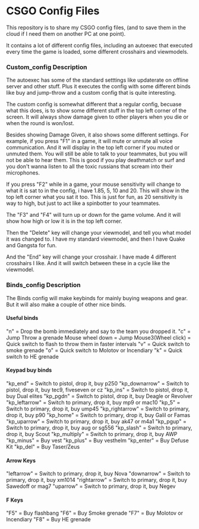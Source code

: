 <h1> CSGO Config Files </h1>

This repository is to share my CSGO config files, (and to save them in the cloud if I need them on another PC at one point).

It contains a lot of different config files, including an autoexec that executed every time the game is loaded, some different crosshairs and viewmodels.

<h3>Custom_config Description</h3>
The autoexec has some of the standard setttings like updaterate on offline server and other stuff. Plus it executes the config with some different binds like buy and jump-throw and a custom config that is quite interesting.

The custom config is somewhat different that a regular config, becuase what this does, is to show some different stuff in the top left corner of the screen. It will always show damage given to other players when you die or when the round is won/lost.

Besides showing Damage Given, it also shows some different settings. 
For example, if you press "F1" in a game, it will mute or unmute all voice communication. And it will display in the top left corner if you muted or unmuted them.
You will still be able to talk to your teammates, but you will not be able to hear them. This is good if you play deathmatch or surf and you don't wanna listen to all the toxic russians that scream into their microphones.

If you press "F2" while in a game, your mouse sensitivity will change to what it is sat to in the config, i have 1.85, 5, 10 and 20. This will show in the top left corner what you sat it too.
This is just for fun, as 20 sensitivity is way to high, but just to act like a spinbotter to your teammates.

The "F3" and "F4" will turn up or down for the game volume. And it will show how high or low it is in the top left corner.

Then the "Delete" key will change your viewmodel, and tell you what model it was changed to. I have my standard viewmodel, and then I have Quake and Gangsta for fun.

And the "End" key will change your crosshair. I have made 4 different crosshairs I like. And it will switch between these in a cycle like the viewmodel.

<h3>Binds_config Description</h3>
The Binds config will make keybinds for mainly buying weapons and gear. But it will also make a couple of other nice binds.

<h4>Useful binds</h4>
"n"					=	Drop the bomb immediately and say to the team you dropped it.
"c"					=	Jump Throw a grenade
Mouse wheel down	= 	Jump
Mouse3(Wheel click)	=	Quick switch to flash to throw them in faster intervals
"v"					=	Quick switch to smoke grenade
"o"					=	Quick switch to Molotov or Incendiary
"k"					=	Quick switch to HE grenade

<h4>Keypad buy binds</h4>
"kp_end"			=	Switch to pistol, drop it, buy p250
"kp_downarrow"		=	Switch to pistol, drop it, buy tec9, fiveseven or cz
"kp_ins"			=	Switch to pistol, drop it, buy Dual elites
"kp_pgdn"			=	Switch to pistol, drop it, buy Deagle or Revolver
"kp_leftarrow"		= 	Switch to primary, drop it, buy mp9 or mac10
"kp_5"				=	Switch to primary, drop it, buy ump45
"kp_rightarrow"		=	Switch to primary, drop it, buy p90
"kp_home"			=	Switch to primary, drop it, buy Galil or Famas
"kp_uparrow"		=	Switch to primary, drop it, buy ak47 or m4a1
"kp_pgup"			=	Switch to primary, drop it, buy aug or sg556
"kp_slash" 			=	Switch to primary, drop it, buy Scout
"kp_multiply"		=	Switch to primary, drop it, buy AWP
"kp_minus"			=	Buy vest
"kp_plus"			=	Buy vesthelm
"kp_enter"			=	Buy Defuse Kit
"kp_del"			=	Buy Taser/Zeus

<h4>Arrow Keys</h4>
"leftarrow"			=	Switch to primary, drop it, buy Nova
"downarrow"			=	Switch to primary, drop it, buy xm1014
"rightarrow"		=	Switch to primary, drop it, buy Sawedoff or mag7
"uparrow"			=	Switch to primary, drop it, buy Negev

<h4>F Keys</h4>
"F5"				=	Buy flashbang
"F6"				=	Buy Smoke grenade
"F7"				=	Buy Molotov or Incendiary
"F8"				=	Buy HE grenade




















